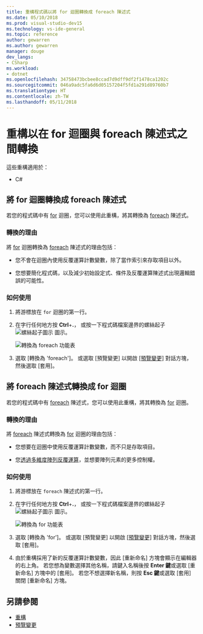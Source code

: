 ```yaml
---
title: 重構程式碼以將 for 迴圈轉換成 foreach 陳述式
ms.date: 05/10/2018
ms.prod: visual-studio-dev15
ms.technology: vs-ide-general
ms.topic: reference
author: gewarren
ms.author: gewarren
manager: douge
dev_langs:
- CSharp
ms.workload:
- dotnet
ms.openlocfilehash: 34758473bcbee8ccad7d9dff9df2f1478ca1202c
ms.sourcegitcommit: 046a9adc5fa6d6d05157204f5fd1a291d89760b7
ms.translationtype: HT
ms.contentlocale: zh-TW
ms.lasthandoff: 05/11/2018
---
```

# <a name="refactoring-to-convert-between-a-for-loop-and-a-foreach-statement"></a>重構以在 for 迴圈與 foreach 陳述式之間轉換

這些重構適用於：

- C#

## <a name="convert-a-for-loop-to-a-foreach-statement"></a>將 for 迴圈轉換成 foreach 陳述式

若您的程式碼中有 [for](/dotnet/csharp/language-reference/keywords/for) 迴圈，您可以使用此重構，將其轉換為 [foreach](/dotnet/csharp/language-reference/keywords/foreach-in) 陳述式。

### <a name="why-convert"></a>轉換的理由

將 [for](/dotnet/csharp/language-reference/keywords/for) 迴圈轉換為 [foreach](/dotnet/csharp/language-reference/keywords/foreach-in) 陳述式的理由包括：

- 您不會在迴圈內使用反覆運算計數變數，除了當作索引來存取項目以外。

- 您想要簡化程式碼，以及減少初始設定式、條件及反覆運算陳述式出現邏輯錯誤的可能性。

### <a name="how-to-use-it"></a>如何使用

1. 將游標放在 `for` 迴圈的第一行。

1. 在字行任何地方按 **Ctrl**+**.**， 或按一下程式碼檔案邊界的螺絲起子 ![螺絲起子圖示](../media/screwdriver-icon.png) 圖示。

   ![轉換為 foreach 功能表](media/convert-to-foreach.png)

1. 選取 [轉換為 'foreach']。 或選取 [預覽變更] 以開啟 [[預覽變更]](../../ide/preview-changes.md) 對話方塊，然後選取 [套用]。

## <a name="convert-a-foreach-statement-to-a-for-loop"></a>將 foreach 陳述式轉換成 for 迴圈

若您的程式碼中有 [foreach](/dotnet/csharp/language-reference/keywords/foreach-in) 陳述式，您可以使用此重構，將其轉換為 [for](/dotnet/csharp/language-reference/keywords/for) 迴圈。

### <a name="why-convert"></a>轉換的理由

將 [foreach](/dotnet/csharp/language-reference/keywords/foreach-in) 陳述式轉換為 [for](/dotnet/csharp/language-reference/keywords/for) 迴圈的理由包括：

- 您想要在迴圈中使用反覆運算計數變數，而不只是存取項目。

- 您[透過多維度陣列反覆運算](/dotnet/csharp/programming-guide/arrays/using-foreach-with-arrays)，並想要陣列元素的更多控制權。

### <a name="how-to-use-it"></a>如何使用

1. 將游標放在 `foreach` 陳述式的第一行。

1. 在字行任何地方按 **Ctrl**+**.**， 或按一下程式碼檔案邊界的螺絲起子 ![螺絲起子圖示](../media/screwdriver-icon.png) 圖示。

   ![轉換為 for 功能表](media/convert-to-for.png)

1. 選取 [轉換為 'for']。 或選取 [預覽變更] 以開啟 [[預覽變更]](../../ide/preview-changes.md) 對話方塊，然後選取 [套用]。

1. 由於重構採用了新的反覆運算計數變數，因此 [重新命名] 方塊會顯示在編輯器的右上角。 若您想為變數選擇其他名稱，請鍵入名稱後按 **Enter 鍵**或選取 [重新命名] 方塊中的 [套用]。 若您不想選擇新名稱，則按 **Esc 鍵**或選取 [套用] 關閉 [重新命名] 方塊。

## <a name="see-also"></a>另請參閱

- [重構](../refactoring-in-visual-studio.md)
- [預覽變更](../../ide/preview-changes.md)